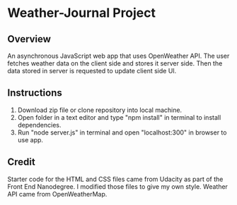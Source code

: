 # Weather-Journal Project

## Overview
An asynchronous JavaScript web app that uses OpenWeather API. The user fetches weather data on the client side and stores it server side. Then the data stored in server is requested to update client side UI.

## Instructions
1. Download zip file or clone repository into local machine. 
2. Open folder in a text editor and type "npm install" in terminal to install dependencies. 
3. Run "node server.js" in terminal and open "localhost:300" in browser to use app.

## Credit
Starter code for the HTML and CSS files came from Udacity as part of the Front End Nanodegree. I modified those files to give my own style. Weather API came from OpenWeatherMap.
